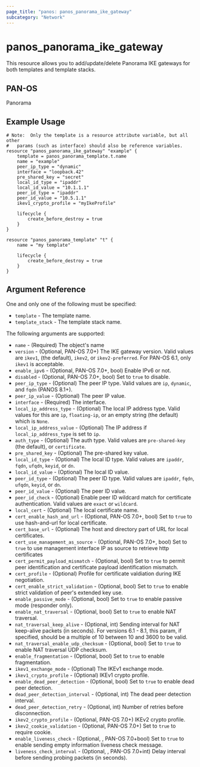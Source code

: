 ```yaml
---
page_title: "panos: panos_panorama_ike_gateway"
subcategory: "Network"
---
```


# panos_panorama_ike_gateway

This resource allows you to add/update/delete Panorama IKE gateways
for both templates and template stacks.


## PAN-OS

Panorama


## Example Usage

```hcl
# Note:  Only the template is a resource attribute variable, but all other
#   params (such as interface) should also be reference variables.
resource "panos_panorama_ike_gateway" "example" {
    template = panos_panorama_template.t.name
    name = "example"
    peer_ip_type = "dynamic"
    interface = "loopback.42"
    pre_shared_key = "secret"
    local_id_type = "ipaddr"
    local_id_value = "10.1.1.1"
    peer_id_type = "ipaddr"
    peer_id_value = "10.5.1.1"
    ikev1_crypto_profile = "myIkeProfile"

    lifecycle {
        create_before_destroy = true
    }
}

resource "panos_panorama_template" "t" {
    name = "my template"

    lifecycle {
        create_before_destroy = true
    }
}
```

## Argument Reference

One and only one of the following must be specified:

* `template` - The template name.
* `template_stack` - The template stack name.

The following arguments are supported:

* `name` - (Required) The object's name
* `version` - (Optional, PAN-OS 7.0+) The IKE gateway version.  Valid values are
  `ikev1`, (the default), `ikev2`, or `ikev2-preferred`.  For PAN-OS 6.1, only
  `ikev1` is acceptable.
* `enable_ipv6` - (Optional, PAN-OS 7.0+, bool) Enable IPv6 or not.
* `disabled` - (Optional, PAN-OS 7.0+, bool) Set to `true` to disable.
* `peer_ip_type` - (Optional) The peer IP type.  Valid values are `ip`,
  `dynamic`, and `fqdn` (PANOS 8.1+).
* `peer_ip_value` - (Optional) The peer IP value.
* `interface` - (Required) The interface.
* `local_ip_address_type` - (Optional) The local IP address type.  Valid
  values for this are `ip`, `floating-ip`, or an empty string (the default)
  which is `None`.
* `local_ip_address_value` - (Optional) The IP address if `local_ip_address_type`
  is set to `ip`.
* `auth_type` - (Optional) The auth type.  Valid values are `pre-shared-key`
  (the default), or `certificate`.
* `pre_shared_key` - (Optional) The pre-shared key value.
* `local_id_type` - (Optional) The local ID type.  Valid values are `ipaddr`,
  `fqdn`, `ufqdn`, `keyid`, or `dn`.
* `local_id_value` - (Optional) The local ID value.
* `peer_id_type` - (Optional) The peer ID type.  Valid values are `ipaddr`,
  `fqdn`, `ufqdn`, `keyid`, or `dn`.
* `peer_id_value` - (Optional) The peer ID value.
* `peer_id_check` - (Optional) Enable peer ID wildcard match for certificate
  authentication.  Valid values are `exact` or `wildcard`.
* `local_cert` - (Optional) The local certificate name.
* `cert_enable_hash_and_url` - (Optional, PAN-OS 7.0+, bool) Set to `true` to use
  hash-and-url for local certificate.
* `cert_base_url` - (Optional) The host and directory part of URL for local
  certificates.
* `cert_use_management_as_source` - (Optional, PAN-OS 7.0+, bool) Set to `true` to
  use management interface IP as source to retrieve http certificates
* `cert_permit_payload_mismatch` - (Optional, bool) Set to `true` to permit
  peer identification and certificate payload identification mismatch.
* `cert_profile` - (Optional) Profile for certificate valdiation during IKE
  negotiation.
* `cert_enable_strict_validation` - (Optional, bool) Set to `true` to enable
  strict validation of peer's extended key use.
* `enable_passive_mode` - (Optional, bool) Set to `true` to enable passive
  mode (responder only).
* `enable_nat_traversal` - (Optional, bool) Set to `true` to enable NAT
  traversal.
* `nat_traversal_keep_alive` - (Optional, int) Sending interval for NAT
  keep-alive packets (in seconds).  For versions 6.1 - 8.1, this param, if specified,
  should be a multiple of 10 between 10 and 3600 to be valid.
* `nat_traversal_enable_udp_checksum` - (Optional, bool) Set to `true` to enable
  NAT traversal UDP checksum.
* `enable_fragmentation` - (Optional, bool) Set to `true` to enable fragmentation.
* `ikev1_exchange_mode` - (Optional) The IKEv1 exchange mode.
* `ikev1_crypto_profile` - (Optional) IKEv1 crypto profile.
* `enable_dead_peer_detection` - (Optional, bool) Set to `true` to enable dead
  peer detection.
* `dead_peer_detection_interval` - (Optional, int) The dead peer detection interval.
* `dead_peer_detection_retry` - (Optional, int) Number of retries before disconnection.
* `ikev2_crypto_profile` - (Optional, PAN-OS 7.0+) IKEv2 crypto profile.
* `ikev2_cookie_validation` - (Optional, PAN-OS 7.0+) Set to `true` to require cookie.
* `enable_liveness_check` - (Optional, , PAN-OS 7.0+bool) Set to `true` to
  enable sending empty information liveness check message.
* `liveness_check_interval` - (Optional, , PAN-OS 7.0+int) Delay interval before
  sending probing packets (in seconds).
